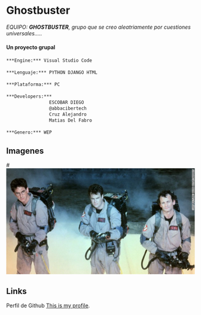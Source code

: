 # Ghostbuster
_EQUIPO: **GHOSTBUSTER**, grupo que se creo aleatriamente por cuestiones universales....._
#### Un proyecto grupal
```
***Engine:*** Visual Studio Code

***Lenguaje:*** PYTHON DJANGO HTML

***Plataforma:*** PC

***Developers:*** 
                ESCOBAR DIEGO
                @abbacibertech
                Cruz Alejandro
                Matias Del Fabro 

***Genero:*** WEP
```

## Imagenes

#![This is a alt text.](/GHOSTBUSTER.png "This is a sample image.")


## Links

Perfil de Github [This is my profile](https://github.com/escobardie/blog_tecno_com_3).
